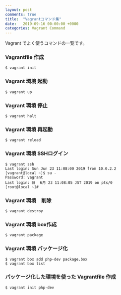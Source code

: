 ```yaml
---
layout: post
comments: true
title:  "Vagrantコマンド集"
date:   2019-09-16 00:00:00 +0000
categories: Vagrant Command
---
```

Vagrant でよく使うコマンドの一覧です。

### Vagrantfile 作成

```
$ vagrant init
```

### Vagrant 環境 起動

```
$ vagrant up
```

### Vagrant 環境 停止

```
$ vagrant halt
```

### Vagrant 環境 再起動

```
$ vagrant reload
```

### Vagrant 環境 SSHログイン

```
$ vagrant ssh
Last login: Sun Jun 23 11:08:00 2019 from 10.0.2.2
[vagrant@local ~]$ su -
Password: vagrant
Last login: 日  6月 23 11:08:05 JST 2019 on pts/0
[root@local ~]# 
```

### Vagrant 環境　削除

```
$ vagrant destroy
```

### Vagrant 環境 box作成

```
$ vagrant package

```

### Vagrant 環境 パッケージ化

```
$ vagrant box add php-dev package.box
$ vagrant box list
```

### パッケージ化した環境を使った Vagrantfile 作成

```
$ vagrant init php-dev
```